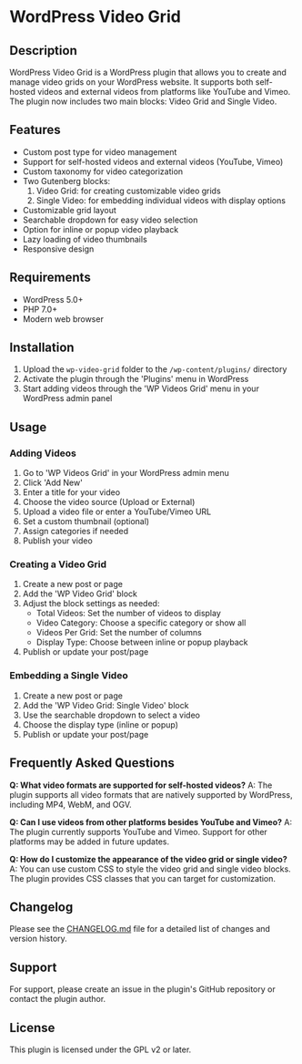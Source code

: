 # WordPress Video Grid

## Description

WordPress Video Grid is a WordPress plugin that allows you to create and manage video grids on your WordPress website. It supports both self-hosted videos and external videos from platforms like YouTube and Vimeo. The plugin now includes two main blocks: Video Grid and Single Video.

## Features

- Custom post type for video management
- Support for self-hosted videos and external videos (YouTube, Vimeo)
- Custom taxonomy for video categorization
- Two Gutenberg blocks:
  1. Video Grid: for creating customizable video grids
  2. Single Video: for embedding individual videos with display options
- Customizable grid layout
- Searchable dropdown for easy video selection
- Option for inline or popup video playback
- Lazy loading of video thumbnails
- Responsive design

## Requirements

- WordPress 5.0+
- PHP 7.0+
- Modern web browser

## Installation

1. Upload the `wp-video-grid` folder to the `/wp-content/plugins/` directory
2. Activate the plugin through the 'Plugins' menu in WordPress
3. Start adding videos through the 'WP Videos Grid' menu in your WordPress admin panel

## Usage

### Adding Videos

1. Go to 'WP Videos Grid' in your WordPress admin menu
2. Click 'Add New'
3. Enter a title for your video
4. Choose the video source (Upload or External)
5. Upload a video file or enter a YouTube/Vimeo URL
6. Set a custom thumbnail (optional)
7. Assign categories if needed
8. Publish your video

### Creating a Video Grid

1. Create a new post or page
2. Add the 'WP Video Grid' block
3. Adjust the block settings as needed:
   - Total Videos: Set the number of videos to display
   - Video Category: Choose a specific category or show all
   - Videos Per Grid: Set the number of columns
   - Display Type: Choose between inline or popup playback
4. Publish or update your post/page

### Embedding a Single Video

1. Create a new post or page
2. Add the 'WP Video Grid: Single Video' block
3. Use the searchable dropdown to select a video
4. Choose the display type (inline or popup)
5. Publish or update your post/page

## Frequently Asked Questions

**Q: What video formats are supported for self-hosted videos?**
A: The plugin supports all video formats that are natively supported by WordPress, including MP4, WebM, and OGV.

**Q: Can I use videos from other platforms besides YouTube and Vimeo?**
A: The plugin currently supports YouTube and Vimeo. Support for other platforms may be added in future updates.

**Q: How do I customize the appearance of the video grid or single video?**
A: You can use custom CSS to style the video grid and single video blocks. The plugin provides CSS classes that you can target for customization.

## Changelog

Please see the [CHANGELOG.md](CHANGELOG.md) file for a detailed list of changes and version history.

## Support

For support, please create an issue in the plugin's GitHub repository or contact the plugin author.

## License

This plugin is licensed under the GPL v2 or later.
